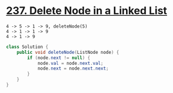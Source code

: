 # [237. Delete Node in a Linked List](https://leetcode.com/problems/delete-node-in-a-linked-list)


```
4 -> 5 -> 1 -> 9, deleteNode(5)
4 -> 1 -> 1 -> 9
4 -> 1 -> 9
```


```java
class Solution {
    public void deleteNode(ListNode node) {
        if (node.next != null) {
            node.val = node.next.val;
            node.next = node.next.next;
        }
    }
}
```
